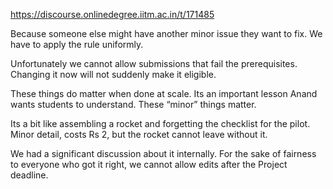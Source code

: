 https://discourse.onlinedegree.iitm.ac.in/t/171485

Because someone else might have another minor issue they want to fix. We have to apply the rule uniformly.</p>
<p>Unfortunately we cannot allow submissions that fail the prerequisites.<br/>
Changing it now will not suddenly make it eligible.</p>
<p>These things do matter when done at scale. Its an important lesson Anand wants students to understand. These “minor” things matter.</p>
<p>Its a bit like assembling a rocket and forgetting the checklist for the pilot. Minor detail, costs Rs 2, but the rocket cannot leave without it.</p>
<p>We had a significant discussion about it internally. For the sake of fairness to everyone who got it right, we cannot allow edits after the Project deadline.